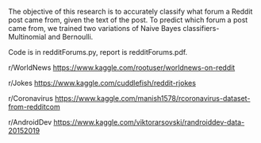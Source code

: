 The objective of this research is to accurately classify what forum a Reddit post came from, given the text of the post. To predict which forum a post came from, we trained two variations of Naive Bayes classifiers- Multinomial and Bernoulli.


Code is in redditForums.py, report is redditForums.pdf.

r/WorldNews
https://www.kaggle.com/rootuser/worldnews-on-reddit

r/Jokes
https://www.kaggle.com/cuddlefish/reddit-rjokes

r/Coronavirus
https://www.kaggle.com/manish1578/rcoronavirus-dataset-from-redditcom

r/AndroidDev
https://www.kaggle.com/viktorarsovski/randroiddev-data-20152019
